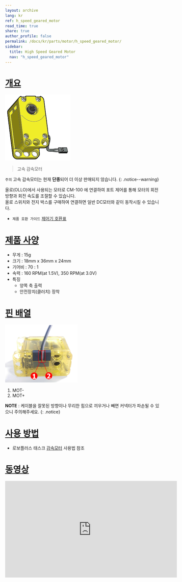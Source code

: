 ```yaml
---
layout: archive
lang: kr
ref: h_speed_geared_motor
read_time: true
share: true
author_profile: false
permalink: /docs/kr/parts/motor/h_speed_geared_motor/
sidebar:
  title: High Speed Geared Motor
  nav: "h_speed_geared_motor"
---
```


# [개요](#개요)

![img](/assets/images/parts/motor/h_speed_geared_motor_product.png)

> 고속 감속모터

`주의` 고속 감속모터는 현재 **단종**되어 더 이상 판매되지 않습니다. 
{: .notice--warning}

올로(OLLO)에서 사용되는 모터로 CM-100 에 연결하여 포트 제어를 통해 모터의 회전 방향과 회전 속도를 조절할 수 있습니다.  
올로 스위치와 전지 박스를 구매하여 연결하면 일반 DC모터와 같이 동작시킬 수 있습니다.

- `제품 호환 가이드` [제어기 호환표]

# [제품 사양](#제품-사양)

- 무게 : 15g
- 크기 : 18mm x 36mm x 24mm
- 기어비 :  70 : 1
- 속력 : 160 RPM(at 1.5V), 350 RPM(at 3.0V)
- 특징
  - 양쪽 축 출력
  - 안전장치(클러치) 장착

# [핀 배열](#핀-배열)

![img](/assets/images/parts/motor/h_speed_geared_motor_pinout.png)

1. MOT-
2. MOT+

**NOTE** : 케이블을 잘못된 방향이나 무리한 힘으로 끼우거나 빼면 커넥터가 파손될 수 있으니 주의해주세요.
{: .notice}

# [사용 방법](#사용-방법)

- 로보플러스 태스크 [감속모터] 사용법 참조

# [동영상](#동영상)

<iframe width="560" height="315" src="https://www.youtube.com/embed/-qRy_NDd5eU" frameborder="0" allowfullscreen></iframe>

[감속모터]: /docs/kr/software/rplus1/task/programming_02/#감속모터
[제어기 호환표]: /docs/kr/parts/controller/controller_compatibility/
